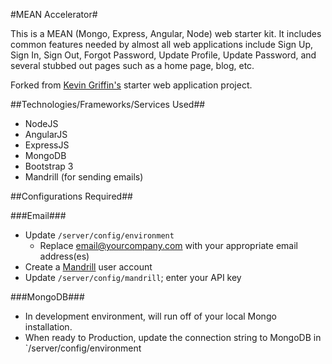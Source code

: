 #MEAN Accelerator#

This is a MEAN (Mongo, Express, Angular, Node) web starter kit. It includes common features needed by almost all web applications include Sign Up, Sign In, Sign Out, Forgot Password, Update Profile, Update Password, and several stubbed out pages such as a home page, blog, etc.

Forked from [Kevin Griffin's](https://github.com/1kevgriff) starter web application project.

##Technologies/Frameworks/Services Used##

* NodeJS
* AngularJS
* ExpressJS
* MongoDB
* Bootstrap 3
* Mandrill (for sending emails)

##Configurations Required##

###Email###

  * Update `/server/config/environment`
    * Replace email@yourcompany.com with your appropriate email address(es)
  * Create a [Mandrill](http://mandrill.com) user account
  * Update `/server/config/mandrill`; enter your API key

###MongoDB###

  * In development environment, will run off of your local Mongo installation.
  * When ready to Production, update the connection string to MongoDB in `/server/config/environment
